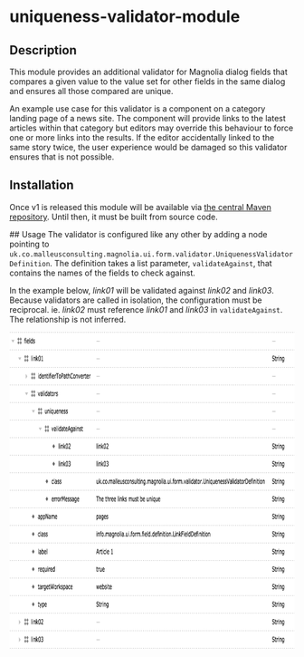 # uniqueness-validator-module
## Description
This module provides an additional validator for Magnolia dialog fields that compares a given value to the value set for other fields in the same dialog and ensures all those compared are unique.

An example use case for this validator is a component on a category landing page of a news site. The component will provide links to the latest articles within that category but editors may override this behaviour to force one or more links into the results. If the editor accidentally linked to the same story twice, the user experience would be damaged so this validator ensures that is not possible.

## Installation
Once v1 is released this module will be available via [the central Maven repository](http://repo1.maven.org/maven2/uk/co/malleusconsulting/). Until then, it must be built from source code.

## Usage
The validator is configured like any other by adding a node pointing to `uk.co.malleusconsulting.magnolia.ui.form.validator.UniquenessValidatorDefinition`. The definition takes a list parameter, `validateAgainst`, that contains the names of the fields to check against.

In the example below, *link01* will be validated against *link02* and *link03*. Because validators are called in isolation, the configuration must be reciprocal. ie. *link02* must reference *link01* and *link03* in `validateAgainst`. The relationship is not inferred.

<img src="https://raw.githubusercontent.com/malleusconsulting/uniqueness-validator-module/gh_pages/validator_configuration.png" width="835" height="559" title="Dialog using a uniqueness validator" />


  